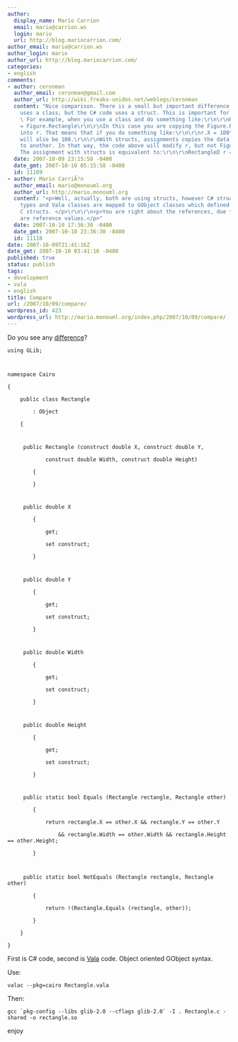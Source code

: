 ```yaml
---
author:
  display_name: Mario Carrion
  email: mario@carrion.ws
  login: mario
  url: http://blog.mariocarrion.com/
author_email: mario@carrion.ws
author_login: mario
author_url: http://blog.mariocarrion.com/
categories:
- english
comments:
- author: ceronman
  author_email: ceronman@gmail.com
  author_url: http://wiki.freaks-unidos.net/weblogs/ceronman
  content: "Nice comparison. There is a small but important difference. The Vala code
    uses a class, but the C# code uses a struct. This is important for assignments.
    \ For example, when you use a class and do something like:\r\n\r\nRectangle r
    = Figure.Rectangle\r\n\r\nIn this case you are copying the Figure.Rectangle reference
    into r. That means that if you do something like:\r\n\r\nr.X = 100\r\n\r\nFigure.Rectangle
    will also be 100.\r\n\r\nWith structs, assignments copies the data from one value
    to another. In that way, the code above will modify r, but not Figure.Rectangle.
    The assignment with structs is equivalent to:\r\n\r\nRectangleD r = Figure.Rectangle.Clone()"
  date: 2007-10-09 23:15:58 -0400
  date_gmt: 2007-10-10 05:15:58 -0400
  id: 11109
- author: Mario CarriÃ³n
  author_email: mario@monouml.org
  author_url: http://mario.monouml.org
  content: "<p>Well, actually, both are using structs, however C# structs are value
    types and Vala classes are mapped to GObject classes which defined are as plain
    C structs. </p>\r\n\r\n<p>You are right about the references, due to Vala classes
    are reference values.</p>"
  date: 2007-10-10 17:36:30 -0400
  date_gmt: 2007-10-10 23:36:30 -0400
  id: 11118
date: 2007-10-09T21:41:16Z
date_gmt: 2007-10-10 03:41:16 -0400
published: true
status: publish
tags:
- development
- vala
- english
title: Compare
url: /2007/10/09/compare/
wordpress_id: 423
wordpress_url: http://mario.monouml.org/index.php/2007/10/09/compare/
---
```


<p>Do you see any <a href="http://anonsvn.mono-project.com/viewcvs/trunk/mcs/class/Mono.Cairo/Mono.Cairo/Rectangle.cs?view=markup">difference</a>?</p>
<p><code lang="csharp">using GLib;</p>
<p>namespace Cairo<br />
{<br />
	public class Rectangle<br />
		: Object<br />
	{</p>
<p>		public Rectangle (construct double X, construct double Y,<br />
			construct double Width, construct double Height)<br />
		{<br />
		}</p>
<p>		public double X<br />
		{<br />
			get;<br />
			set construct;<br />
		}</p>
<p>		public double Y<br />
		{<br />
			get;<br />
			set construct;<br />
		}</p>
<p>		public double Width<br />
		{<br />
			get;<br />
			set construct;<br />
		}</p>
<p>		public double Height<br />
		{<br />
			get;<br />
			set construct;<br />
		}</p>
<p>		public static bool Equals (Rectangle rectangle, Rectangle other)<br />
		{<br />
			return rectangle.X == other.X && rectangle.Y == other.Y<br />
				&& rectangle.Width == other.Width && rectangle.Height == other.Height;<br />
		}</p>
<p>		public static bool NotEquals (Rectangle rectangle, Rectangle other)<br />
		{<br />
			return !(Rectangle.Equals (rectangle, other));<br />
		}<br />
	}<br />
}</code></p>
<p>First is C# code, second is <a href="http://live.gnome.org/Vala/">Vala</a> code. Object oriented GObject syntax.</p>
<p>Use:</p>
<p><code>valac --pkg=cairo Rectangle.vala</code></p>
<p>Then: </p>
<p><code>gcc `pkg-config --libs glib-2.0 --cflags glib-2.0` -I . Rectangle.c -shared -o rectangle.so</code></p>
<p>enjoy</p>
